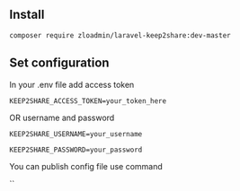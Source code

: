 ## Install
`composer require zloadmin/laravel-keep2share:dev-master`
## Set configuration
In your .env file add access token

`KEEP2SHARE_ACCESS_TOKEN=your_token_here`

OR username and password

`KEEP2SHARE_USERNAME=your_username`

`KEEP2SHARE_PASSWORD=your_password`

You can publish config file use command

``

